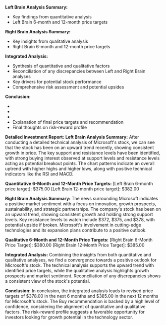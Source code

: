 **Left Brain Analysis Summary:**
- Key findings from quantitative analysis
- Left Brain 6-month and 12-month price targets

**Right Brain Analysis Summary:**
- Key insights from qualitative analysis
- Right Brain 6-month and 12-month price targets

**Integrated Analysis:**
- Synthesis of quantitative and qualitative factors
- Reconciliation of any discrepancies between Left and Right Brain analyses
- Key drivers for potential stock performance
- Comprehensive risk assessment and potential upsides

**Conclusion:**
- [6MONTH_PRICE_TARGET]: $378.00
- [12MONTH_PRICE_TARGET]: $385.00
- [INVESTMENT_RECOMMENDATION]: Buy (Confidence: High)
- Explanation of final price targets and recommendation
- Final thoughts on risk-reward profile

**Detailed Investment Report:**
**Left Brain Analysis Summary:**
After conducting a detailed technical analysis of Microsoft's stock, we can see that the stock has been on an upward trend recently, showing consistent growth in price. The key support and resistance levels have been identified, with strong buying interest observed at support levels and resistance levels acting as potential breakout points. The chart patterns indicate an overall uptrend with higher highs and higher lows, along with positive technical indicators like the RSI and MACD.

**Quantitative 6-Month and 12-Month Price Targets:**
[Left Brain 6-month price target]: $375.00
[Left Brain 12-month price target]: $382.00

**Right Brain Analysis Summary:**
The news surrounding Microsoft indicates a positive market sentiment with a focus on innovation, growth prospects, sustainability, and strategic partnerships. The company's stock has been on an upward trend, showing consistent growth and holding strong support levels. Key resistance levels to watch include $372, $375, and $378, with potential upside if broken. Microsoft's involvement in cutting-edge technologies and its expansion plans contribute to a positive outlook.

**Qualitative 6-Month and 12-Month Price Targets:**
[Right Brain 6-Month Price Target]: $380.00
[Right Brain 12-Month Price Target]: $385.00

**Integrated Analysis:**
Combining the insights from both quantitative and qualitative analyses, we find a convergence towards a positive outlook for Microsoft's stock. The technical analysis supports the upward trend with identified price targets, while the qualitative analysis highlights growth prospects and market sentiment. Reconciliation of any discrepancies shows a consistent view of the stock's potential.

**Conclusion:**
In conclusion, the integrated analysis leads to revised price targets of $378.00 in the next 6 months and $385.00 in the next 12 months for Microsoft's stock. The Buy recommendation is backed by a high level of confidence, considering the alignment of quantitative and qualitative factors. The risk-reward profile suggests a favorable opportunity for investors looking for growth potential in the technology sector.
